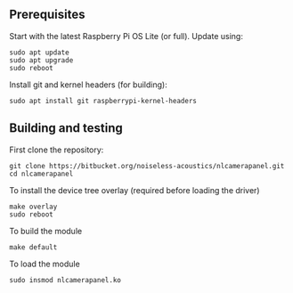## Prerequisites

Start with the latest Raspberry Pi OS Lite (or full).
Update using:

    sudo apt update
    sudo apt upgrade
    sudo reboot

Install git and kernel headers (for building):

    sudo apt install git raspberrypi-kernel-headers

## Building and testing

First clone the repository:

    git clone https://bitbucket.org/noiseless-acoustics/nlcamerapanel.git
    cd nlcamerapanel

To install the device tree overlay (required
before loading the driver)

    make overlay
    sudo reboot

To build the module

    make default

To load the module

    sudo insmod nlcamerapanel.ko
